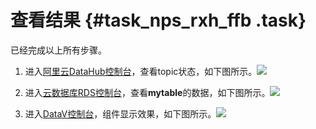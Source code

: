 # 查看结果 {#task_nps_rxh_ffb .task}

已经完成以上所有步骤。

1.  进入[阿里云DataHub控制台](https://datahub.console.aliyun.com/)，查看topic状态，如下图所示。![](http://static-aliyun-doc.oss-cn-hangzhou.aliyuncs.com/assets/img/21751/156032370512678_zh-CN.png)


2.  进入[云数据库RDS控制台](https://rdsnext.console.aliyun.com)，查看**mytable**的数据，如下图所示。![](http://static-aliyun-doc.oss-cn-hangzhou.aliyuncs.com/assets/img/21751/156032370512679_zh-CN.png)


3.  进入[DataV控制台](https://datav.aliyun.com/)，组件显示效果，如下图所示。![](http://static-aliyun-doc.oss-cn-hangzhou.aliyuncs.com/assets/img/21751/156032370512680_zh-CN.png)



